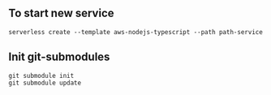## To start new service
```
serverless create --template aws-nodejs-typescript --path path-service
```

## Init git-submodules
```
git submodule init
git submodule update
```
